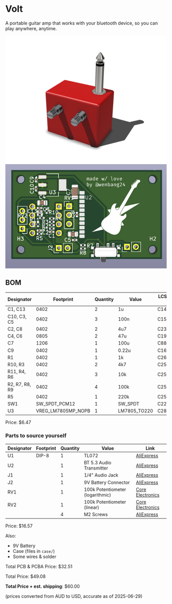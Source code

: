 # Volt
A portable guitar amp that works with your bluetooth device, so you can play anywhere, anytime.

![Volt](img/render_1.png)
![Volt](img/pcbv2.2_2.png)

## BOM
|Designator    |Footprint         |Quantity|Value       |LCSC Part #| Link |
|--------------|------------------|--------|------------|-----------|------|
|C1, C13       |0402              |2       |1u          |C14445     |[LCSC](https://lcsc.com/product-detail/Multilayer-Ceramic-Capacitors-MLCC-SMD-SMT_Samsung-Electro-Mechanics-CL05A105KP5NNNC_C14445.html?s_z=n_C14445)|
|C10, C3, C5   |0402              |3       |100n        |C1525      |[LCSC](https://lcsc.com/product-detail/Multilayer-Ceramic-Capacitors-MLCC-SMD-SMT_Samsung-Electro-Mechanics-CL05B104KO5NNNC_C1525.html?s_z=n_C1525)|
|C2, C8        |0402              |2       |4u7         |C23733     |[LCSC](https://lcsc.com/product-detail/Multilayer-Ceramic-Capacitors-MLCC-SMD-SMT_Samsung-Electro-Mechanics-CL05A475MP5NRNC_C23733.html?s_z=n_C23733)|
|C4, C6        |0805              |2       |47u         |C1954938   |[LCSC](https://lcsc.com/product-detail/Tantalum-Capacitors_Kyocera-AVX-TLJR476M010R3200_C1954938.html?s_z=n_C1954938)|
|C7            |1206              |1       |100u        |C883598    |[LCSC](https://lcsc.com/product-detail/Multilayer-Ceramic-Capacitors-MLCC-SMD-SMT_Murata-Electronics-GRM31CR61A107MEA8L_C883598.html?s_z=n_C883598)|
|C9            |0402              |1       |0.22u       |C16772     |[LCSC](https://lcsc.com/product-detail/Multilayer-Ceramic-Capacitors-MLCC-SMD-SMT_Samsung-Electro-Mechanics-CL05B224KO5NNNC_C16772.html?s_z=n_C16772)|
|R1            |0402              |1       |1k          |C26083     |[LCSC](https://lcsc.com/product-detail/Chip-Resistor-Surface-Mount_UNI-ROYAL-Uniroyal-Elec-0402WGF1004TCE_C26083.html?s_z=n_C26083)|
|R10, R3       |0402              |2       |4k7         |C25900     |[LCSC](https://lcsc.com/product-detail/Chip-Resistor-Surface-Mount_UNI-ROYAL-Uniroyal-Elec-0402WGF4701TCE_C25900.html?s_z=n_C25900)|
|R11, R4, R6   |0402              |3       |10k         |C25744     |[LCSC](https://lcsc.com/product-detail/Chip-Resistor-Surface-Mount_UNI-ROYAL-Uniroyal-Elec-0402WGF1002TCE_C25744.html?s_z=n_C25744)|
|R2, R7, R8, R9|0402              |4       |100k        |C25741     |[LCSC](https://lcsc.com/product-detail/Chip-Resistor-Surface-Mount_UNI-ROYAL-Uniroyal-Elec-0402WGF1003TCE_C25741.html?s_z=n_C25741)|
|R5            |0402              |1       |220k        |C25767     |[LCSC](https://lcsc.com/product-detail/Chip-Resistor-Surface-Mount_UNI-ROYAL-Uniroyal-Elec-0402WGF2203TCE_C25767.html?s_z=n_C25767)|
|SW1           |SW_SPDT_PCM12     |1       |SW_SPDT     |C221841    |[LCSC](https://lcsc.com/product-detail/Slide-Switches_C-K-PCM12SMTR_C221841.html?s_z=n_C221841)|
|U3            |VREG_LM7805MP_NOPB|1       |LM7805_TO220|C2848241   |[LCSC](https://lcsc.com/product-detail/Voltage-Regulators-Linear-Low-Drop-Out-LDO-Regulators_Texas-Instruments-LM7805MPX-NOPB_C2848241.html?s_z=n_C2848241)|

Price: $6.47
### Parts to source yourself
|Designator    |Footprint         |Quantity|Value       | Link |
|--------------|------------------|--------|------------|------|
|U1|DIP-8|1|TL072|[AliExpress](https://www.aliexpress.com/item/1005006135219871.html?spm=a2g0o.order_list.order_list_main.17.5d4e1802HO5hMP)|
|U2||1|BT 5.3 Audio Transmitter|[AliExpress](https://www.aliexpress.com/item/1005006761214266.html?spm=a2g0o.order_list.order_list_main.35.5d4e1802HO5hMP)|
|J1||1|1/4" Audio Jack|[AliExpress](https://www.aliexpress.com/item/1005006199010497.html?pdp_ext_f=%7B%22sku_id%22%3A%2212000036235541089%22%7D&sourceType=1&spm=a2g0o.wish-manage-home.0.0)|
|J2||1|9V Battery Connector|[AliExpress](https://www.aliexpress.com/item/1005003688602261.html?spm=a2g0o.order_list.order_list_main.23.531a1802qO4r9D)|
|RV1||1|100k Potentiometer (logarithmic)|[Core Electronics](https://core-electronics.com.au/rotary-potentiometer-100k-ohm-logarithmic-panel-mount.html)|
|RV2||1|100k Potentiometer (linear)|[Core Electronics](https://core-electronics.com.au/rotary-potentiometer-100k-ohm-linear-panel-mount.html)|
|||4|M2 Screws|[AliExpress](https://www.aliexpress.com/item/4000970993800.html?spm=a2g0o.productlist.main.1.58de4aHV4aHVjt&algo_pvid=0fc23f4e-c433-440c-a35c-41e9ab94c65d&algo_exp_id=0fc23f4e-c433-440c-a35c-41e9ab94c65d-0&pdp_ext_f=%7B%22order%22%3A%222927%22%2C%22eval%22%3A%221%22%7D&pdp_npi=4%40dis%21AUD%211.84%211.68%21%21%211.19%211.09%21%402103244617511662003371305ef768%2110000013100721958%21sea%21AU%212685707787%21X&curPageLogUid=a6nSASSgxzOP&utparam-url=scene%3Asearch%7Cquery_from%3A)|

Price: $16.57

Also:
- 9V Battery
- Case (files in `case/`)
- Some wires & solder

Total PCB & PCBA Price: $32.51

Total Price: $49.08

**Total Price + est. shipping**: $60.00

(prices converted from AUD to USD, accurate as of 2025-06-29)

